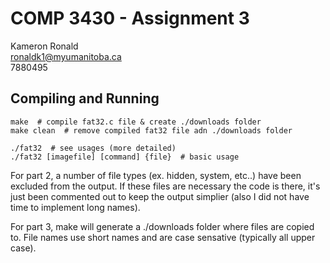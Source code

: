 # COMP 3430 - Assignment 3

Kameron Ronald  
ronaldk1@myumanitoba.ca  
7880495

## Compiling and Running

```shell
make  # compile fat32.c file & create ./downloads folder
make clean  # remove compiled fat32 file adn ./downloads folder

./fat32  # see usages (more detailed)
./fat32 [imagefile] [command] {file}  # basic usage
```

For part 2, a number of file types (ex. hidden, system, etc..) have been excluded from the output. If these files are necessary the code is there, it's just been commented out to keep the output simplier (also I did not have time to implement long names).

For part 3, make will generate a ./downloads folder where files are copied to. File names use short names and are case sensative (typically all upper case).
